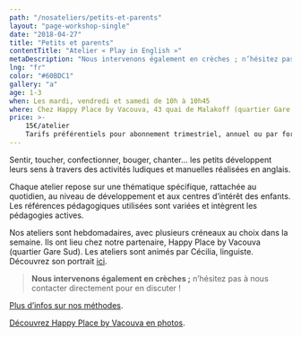 ```yaml
---
path: "/nosateliers/petits-et-parents"
layout: "page-workshop-single"
date: "2018-04-27"
title: "Petits et parents"
contentTitle: "Atelier « Play in English »"
metaDescription: "Nous intervenons également en crèches ; n’hésitez pas à nous contacter directement pour en discuter !"
lng: "fr"
color: "#60BDC1"
gallery: "a"
age: 1-3
when: Les mardi, vendredi et samedi de 10h à 10h45
where: Chez Happy Place by Vacouva, 43 quai de Malakoff (quartier Gare Sud)
price: >-
    15€/atelier 
    Tarifs préférentiels pour abonnement trimestriel, annuel ou par forfait de 5 ou 10 ateliers
---
```


Sentir, toucher, confectionner, bouger, chanter… les petits développent leurs sens à travers des activités ludiques et manuelles réalisées en anglais. 

Chaque atelier repose sur une thématique spécifique, rattachée au quotidien, au niveau de développement et aux centres d’intérêt des enfants. Les références pédagogiques utilisées sont variées et intègrent les pédagogies actives.

Nos ateliers sont hebdomadaires, avec plusieurs créneaux au choix dans la semaine. Ils ont lieu chez notre partenaire, Happy Place by Vacouva (quartier Gare Sud). Les ateliers sont animés par Cécilia, linguiste. Découvrez son portrait [ici](/equipe).

> **Nous intervenons également en crèches ;** n’hésitez pas à nous contacter directement pour en discuter !

[Plus d’infos sur nos méthodes](./pedagogie).

[Découvrez Happy Place by Vacouva en photos](./nosateliers#gallery).